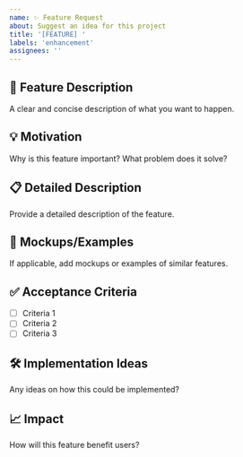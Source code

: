 ```yaml
---
name: ✨ Feature Request
about: Suggest an idea for this project
title: '[FEATURE] '
labels: 'enhancement'
assignees: ''
---
```


## 🎯 Feature Description
A clear and concise description of what you want to happen.

## 💡 Motivation
Why is this feature important? What problem does it solve?

## 📋 Detailed Description
Provide a detailed description of the feature.

## 🎨 Mockups/Examples
If applicable, add mockups or examples of similar features.

## ✅ Acceptance Criteria
- [ ] Criteria 1
- [ ] Criteria 2
- [ ] Criteria 3

## 🛠️ Implementation Ideas
Any ideas on how this could be implemented?

## 📈 Impact
How will this feature benefit users?
